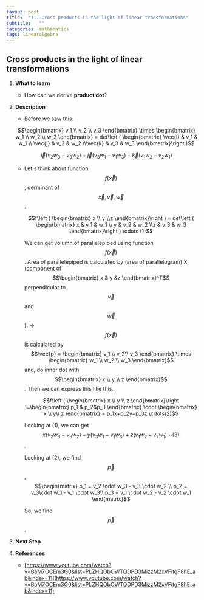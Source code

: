 ```yaml
---
layout: post
title:  "11. Cross products in the light of linear transformations"
subtitle:   ""
categories: mathematics
tags: linearalgebra
---
```

## Cross products in the light of linear transformations

1. **What to learn**
    - How can we derive **product dot**?
2. **Description**
    - Before we saw this.

    $$\begin{bmatrix}
    v_1 \\ v_2 \\ v_3
    \end{bmatrix} \times \begin{bmatrix}
    w_1 \\ w_2 \\ w_3
    \end{bmatrix} = det\left (  \begin{bmatrix}
    \vec{i} & v_1 & w_1 \\ \vec{j} & v_2 & w_2 \\\vec{k} & v_3 & w_3 
    \end{bmatrix}\right )$$

    $$\vec{i}(v_2w_3-v_3w_2) + \vec{j}(v_3w_1-v_1w_3) + \vec{k}(v_1w_2-v_2w_1)$$

    - Let's think about function $$f(\vec{x})$$, derminant of $$\vec{x},\vec{v},\vec{w}$$.

        $$f\left (  \begin{bmatrix}
        x  \\ y  \\z 
        \end{bmatrix}\right ) = det\left (  \begin{bmatrix}
        x & v_1 & w_1 \\ y & v_2 & w_2 \\z & v_3 & w_3 
        \end{bmatrix}\right ) 
        \cdots (1)$$

        We can get volumn of parallelepiped using function $$f(\vec{x})$$. Area of parallelepiped is calculated by (area of parallelogram) X (component of $$\begin{bmatrix}
        x  & y  &z 
        \end{bmatrix}^T$$ perpendicular to $$\vec{v}$$ and $$\vec{w}$$). → $$f(\vec{x})$$ is calculated by $$\vec{p} = \begin{bmatrix}
        v_1  \\ v_2\\ v_3 
        \end{bmatrix} \times \begin{bmatrix}
        w_1  \\ w_2  \\ w_3 
        \end{bmatrix}$$ and, do inner dot with $$\begin{bmatrix}
        x  \\ y \\ z
        \end{bmatrix}$$. Then we can express this like this.

        $$f\left (  \begin{bmatrix}
        x  \\ y  \\ z 
        \end{bmatrix}\right )=\begin{bmatrix}
        p_1  & p_2&p_3
        \end{bmatrix} \cdot \begin{bmatrix}
        x  \\ y\\ z
        \end{bmatrix} = p_1x+p_2y+p_3z \cdots(2)$$

        Looking at (1), we can get $$x(v_2w_3-v_3w_2) + y(v_3w_1-v_1w_3) + z(v_1w_2-v_2w_1) \cdots (3)$$.

        Looking at (2), we find $$\vec{p}$$,    $$\begin{matrix}
        p_1 = v_2 \cdot w_3 - v_3 \cdot w_2 \\ 
        p_2 = v_3\cdot w_1 - v_1 \cdot w_3\\ 
        p_3 = v_1 \cdot w_2 - v_2 \cdot w_1
        \end{matrix}$$

        So, we find $$\vec{p}$$.

3. **Next Step**
4. **References**
    - [https://www.youtube.com/watch?v=BaM7OCEm3G0&list=PLZHQObOWTQDPD3MizzM2xVFitgF8hE_ab&index=11](https://www.youtube.com/watch?v=BaM7OCEm3G0&list=PLZHQObOWTQDPD3MizzM2xVFitgF8hE_ab&index=11)
